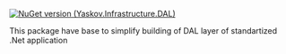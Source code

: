 [![NuGet version (Yaskov.Infrastructure.DAL)](https://img.shields.io/nuget/v/Yaskov.Infrastructure.DAL.svg?style=flat-square)](https://www.nuget.org/packages/Yaskov.Infrastructure.DAL/)

This package have base to simplify building of DAL layer of standartized .Net application
